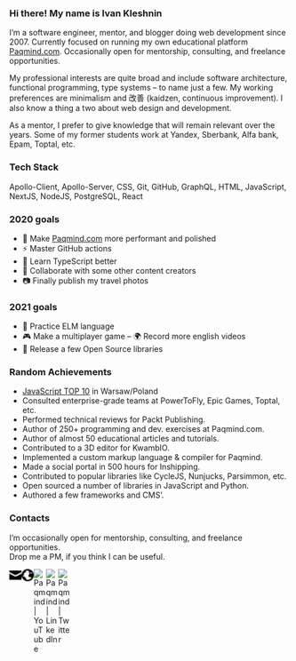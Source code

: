### Hi there! My name is Ivan Kleshnin

I’m a software engineer, mentor, and blogger doing web development since 2007.
Currently focused on running my own educational platform [Paqmind.com](https://paqmind.com).
Occasionally open for mentorship, consulting, and freelance opportunities. 

My professional interests are quite broad and include software architecture, functional programming, 
type systems – to name just a few. My working preferences are minimalism and 改善 (kaidzen, continuous improvement).
I also know a thing a two about web design and development.

As a mentor, I prefer to give knowledge that will remain relevant over the years. 
Some of my former students work at Yandex, Sberbank, Alfa bank, Epam, Toptal, etc.

### Tech Stack

Apollo-Client, Apollo-Server, CSS, Git, GitHub, GraphQL, HTML, JavaScript, NextJS, NodeJS, PostgreSQL, React

### 2020 goals

- 🔮 Make [Paqmind.com](https://paqmind.com) more performant and polished
- ⚡ Master GitHub actions
- 🦋 Learn TypeScript better 
- 👯 Collaborate with some other content creators
- 📷 Finally publish my travel photos
 
### 2021 goals 

- 💎 Practice ELM language
- 🎮 Make a multiplayer game 
– 🌍 Record more english videos
- 🥅 Release a few Open Source libraries

### Random Achievements

- [JavaScript TOP 10](http://git-awards.com/users/search?login=ivan-kleshnin) in Warsaw/Poland
- Consulted enterprise-grade teams at PowerToFly, Epic Games, Toptal, etc.
- Performed technical reviews for Packt Publishing.
- Author of 250+ programming and dev. exercises at Paqmind.com.
- Author of almost 50 educational articles and tutorials.
- Contributed to a 3D editor for KwambIO.
- Implemented a custom markup language & compiler for Paqmind.
- Made a social portal in 500 hours for Inshipping.
- Contributed to popular libraries like CycleJS, Nunjucks, Parsimmon, etc.
- Open sourced a number of libraries in JavaScript and Python.
- Authored a few frameworks and CMS’.
 
### Contacts

I’m occasionally open for mentorship, consulting, and freelance opportunities.<br/>
Drop me a PM, if you think I can be useful.

[<img align="left" alt="Paqmind.com" width="22px" src="https://raw.githubusercontent.com/iconic/open-iconic/master/svg/envelope-closed.svg" />][info@paqmind]
[<img align="left" alt="Paqmind | Email" width="22px" src="https://raw.githubusercontent.com/iconic/open-iconic/master/svg/globe.svg" />][paqmind]
[<img align="left" alt="Paqmind | YouTube" width="22px" src="https://cdn.jsdelivr.net/npm/simple-icons@v3/icons/youtube.svg" />][youtube]
[<img align="left" alt="Paqmind | LinkedIn" width="22px" src="https://cdn.jsdelivr.net/npm/simple-icons@v3/icons/linkedin.svg" />][linkedin]
[<img align="left" alt="Paqmind | Twitter" width="22px" src="https://cdn.jsdelivr.net/npm/simple-icons@v3/icons/twitter.svg" />][twitter]

[info@paqmind]: mailto:info@paqmind.com
[paqmind]: https://paqmind.com
[youtube]: https://youtube.com/c/ivan-kleshnin
[linkedin]: https://linkedin.com/in/ivan-kleshnin
[twitter]: https://twitter.com/ivankleshnin
